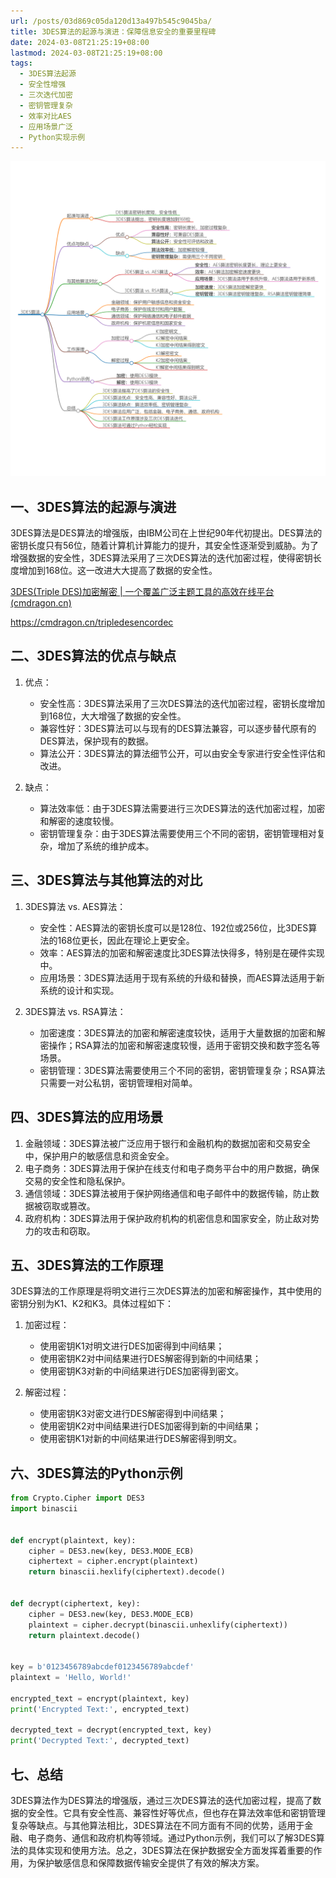 ```yaml
---
url: /posts/03d869c05da120d13a497b545c9045ba/
title: 3DES算法的起源与演进：保障信息安全的重要里程碑
date: 2024-03-08T21:25:19+08:00
lastmod: 2024-03-08T21:25:19+08:00
tags:
  - 3DES算法起源
  - 安全性增强
  - 三次迭代加密
  - 密钥管理复杂
  - 效率对比AES
  - 应用场景广泛
  - Python实现示例
---
```



<img src="/images/2024_03_08 21_14_53.png" title="2024_03_08 21_14_53.png" alt="2024_03_08 21_14_53.png"/>

## 一、3DES算法的起源与演进

3DES算法是DES算法的增强版，由IBM公司在上世纪90年代初提出。DES算法的密钥长度只有56位，随着计算机计算能力的提升，其安全性逐渐受到威胁。为了增强数据的安全性，3DES算法采用了三次DES算法的迭代加密过程，使得密钥长度增加到168位。这一改进大大提高了数据的安全性。

[3DES(Triple DES)加密解密 | 一个覆盖广泛主题工具的高效在线平台(cmdragon.cn)](https://cmdragon.cn/tripledesencordec)

https://cmdragon.cn/tripledesencordec

## 二、3DES算法的优点与缺点

1. 优点：

    - 安全性高：3DES算法采用了三次DES算法的迭代加密过程，密钥长度增加到168位，大大增强了数据的安全性。
    - 兼容性好：3DES算法可以与现有的DES算法兼容，可以逐步替代原有的DES算法，保护现有的数据。
    - 算法公开：3DES算法的算法细节公开，可以由安全专家进行安全性评估和改进。

2. 缺点：

    - 算法效率低：由于3DES算法需要进行三次DES算法的迭代加密过程，加密和解密的速度较慢。
    - 密钥管理复杂：由于3DES算法需要使用三个不同的密钥，密钥管理相对复杂，增加了系统的维护成本。

## 三、3DES算法与其他算法的对比

1. 3DES算法 vs. AES算法：

    - 安全性：AES算法的密钥长度可以是128位、192位或256位，比3DES算法的168位更长，因此在理论上更安全。
    - 效率：AES算法的加密和解密速度比3DES算法快得多，特别是在硬件实现中。
    - 应用场景：3DES算法适用于现有系统的升级和替换，而AES算法适用于新系统的设计和实现。

2. 3DES算法 vs. RSA算法：

    - 加密速度：3DES算法的加密和解密速度较快，适用于大量数据的加密和解密操作；RSA算法的加密和解密速度较慢，适用于密钥交换和数字签名等场景。
    - 密钥管理：3DES算法需要使用三个不同的密钥，密钥管理复杂；RSA算法只需要一对公私钥，密钥管理相对简单。

## 四、3DES算法的应用场景

1. 金融领域：3DES算法被广泛应用于银行和金融机构的数据加密和交易安全中，保护用户的敏感信息和资金安全。
2. 电子商务：3DES算法用于保护在线支付和电子商务平台中的用户数据，确保交易的安全性和隐私保护。
3. 通信领域：3DES算法被用于保护网络通信和电子邮件中的数据传输，防止数据被窃取或篡改。
4. 政府机构：3DES算法用于保护政府机构的机密信息和国家安全，防止敌对势力的攻击和窃取。

## 五、3DES算法的工作原理

3DES算法的工作原理是将明文进行三次DES算法的加密和解密操作，其中使用的密钥分别为K1、K2和K3。具体过程如下：

1. 加密过程：

    - 使用密钥K1对明文进行DES加密得到中间结果；
    - 使用密钥K2对中间结果进行DES解密得到新的中间结果；
    - 使用密钥K3对新的中间结果进行DES加密得到密文。

2. 解密过程：

    - 使用密钥K3对密文进行DES解密得到中间结果；
    - 使用密钥K2对中间结果进行DES加密得到新的中间结果；
    - 使用密钥K1对新的中间结果进行DES解密得到明文。

## 六、3DES算法的Python示例

```python
from Crypto.Cipher import DES3
import binascii


def encrypt(plaintext, key):
    cipher = DES3.new(key, DES3.MODE_ECB)
    ciphertext = cipher.encrypt(plaintext)
    return binascii.hexlify(ciphertext).decode()


def decrypt(ciphertext, key):
    cipher = DES3.new(key, DES3.MODE_ECB)
    plaintext = cipher.decrypt(binascii.unhexlify(ciphertext))
    return plaintext.decode()


key = b'0123456789abcdef0123456789abcdef'
plaintext = 'Hello, World!'

encrypted_text = encrypt(plaintext, key)
print('Encrypted Text:', encrypted_text)

decrypted_text = decrypt(encrypted_text, key)
print('Decrypted Text:', decrypted_text)
```

## 七、总结

3DES算法作为DES算法的增强版，通过三次DES算法的迭代加密过程，提高了数据的安全性。它具有安全性高、兼容性好等优点，但也存在算法效率低和密钥管理复杂等缺点。与其他算法相比，3DES算法在不同方面有不同的优势，适用于金融、电子商务、通信和政府机构等领域。通过Python示例，我们可以了解3DES算法的具体实现和使用方法。总之，3DES算法在保护数据安全方面发挥着重要的作用，为保护敏感信息和保障数据传输安全提供了有效的解决方案。